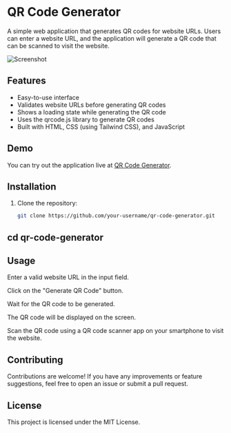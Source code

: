 # QR Code Generator

A simple web application that generates QR codes for website URLs. Users can enter a website URL, and the application will generate a QR code that can be scanned to visit the website.

![Screenshot](https://i.ibb.co/xztCmP6/screenshot.png)

## Features

- Easy-to-use interface
- Validates website URLs before generating QR codes
- Shows a loading state while generating the QR code
- Uses the qrcode.js library to generate QR codes
- Built with HTML, CSS (using Tailwind CSS), and JavaScript

## Demo

You can try out the application live at [QR Code Generator](https://your-app-url.com).

## Installation

1. Clone the repository:

   ```bash
   git clone https://github.com/your-username/qr-code-generator.git
## cd qr-code-generator

## Usage
Enter a valid website URL in the input field.

Click on the "Generate QR Code" button.

Wait for the QR code to be generated.

The QR code will be displayed on the screen.

Scan the QR code using a QR code scanner app on your smartphone to visit the website.

## Contributing
Contributions are welcome! If you have any improvements or feature suggestions, feel free to open an issue or submit a pull request.

## License
This project is licensed under the MIT License.
